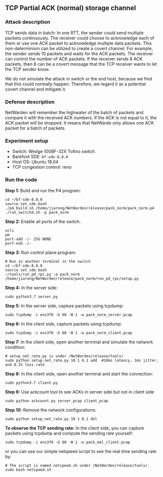 ## TCP Partial ACK (normal) storage channel

### Attack description
TCP sends data in batch: In one RTT, the sender could send multiple packets continuously. The receiver could choose to acknowledge each of them or use one ACK packet to acknowledge multiple data packets. This non-determinism can be utilized to create a covert channel. For example, the sender sends 10 packets and waits for the ACK packets. The receiver can control the number of ACK packets. If the receiver sends 8 ACK packets, then 8 can be a covert message that the TCP receiver wants to let the TCP sender know.


We do not simulate the attack in switch or the end host, because we find that this could normally happen. Therefore, we regard it as a potential covert channel and mitigate it.

### Defense description
NetWarden will remember the highwater of the batch of packets and compare it with the received ACK numbers. If the ACK is not equal to it, the ACK packet will be dropped. It means that NetWarde only allows one ACK packet for a batch of packets.


### Experiment setup
- Switch: Wedge 100BF-32X Tofino switch.
- Barefoot SDE: `bf-sde-8.8.0`
- Host OS: Ubuntu 18.04
- TCP congestion control: reno


### Run the code

**Step 1:** Build and run the P4 program:
```
cd ~/bf-sde-8.8.0
source set_sde.bash
./p4_build.sh /home/jiarong/NetWarden/release/pack_norm/pack_norm.p4
./run_switchd.sh -p pack_norm
```


**Step 2:** Enable all ports of the switch.
```
ucli
pm
port-add -/- 25G NONE
port-enb -/-
```

**Step 3:** Run control plane program:
```
# Run in another terminal in the switch
cd ~/bf-sde-8.8.0
source set_sde.bash
~/tools/run_pd_rpc.py -p pack_norm /home/jiarong/NetWarden/release/pack_norm/run_pd_rpc/setup.py
```


**Step 4:** In the server side:
```
sudo python3.7 server.py
```

**Step 5:** In the server side, capture packets using tcpdump:
```
sudo tcpdump -i ens3f0 -G 60 -W 1 -w pack_norm_server.pcap
```

**Step 6:** In the client side, capture packets using tcpdump:
```
sudo tcpdump -i ens3f0 -G 60 -W 1 -w pack_norm_client.pcap
```

**Step 7:** In the client side, open another terminal and simulate the network condition:
```
# setup_net_rate.py is under /NetWarden/release/tools/
sudo python setup_net_rate.py 10 1 0.1 add  #10ms latency, 1ms jitter, and 0.1% loss rate
```

**Step 8:** In the client side, open another terminal and start the connection:
```
sudo python3.7 client.py
```

**Step 9:** Use ackcount tool to see ACKs in server side but not in client side
```
sudo python ackcount.py server_pcap client_pcap
```


**Step 10:** Remove the network configurations:
```
sudo python setup_net_rate.py 10 1 0.1 del
```

**To observe the TCP sending rate:**
In the client side, you can capture packets using tcpdump and compute the sending rate yourself:
```
sudo tcpdump -i ens3f0 -G 60 -W 1 -w pack_mal_client.pcap
```

or you can use our simple netspeed script to see the real time sending rate by:
```
# The script is named netspeed.sh under /NetWarden/release/tools/.
sudo bash netspeed.sh
```
